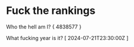 # Fuck the rankings

Who the hell am I?
{ 4838577 }

What fucking year is it?
[ 2024-07-21T23:30:00Z ]
